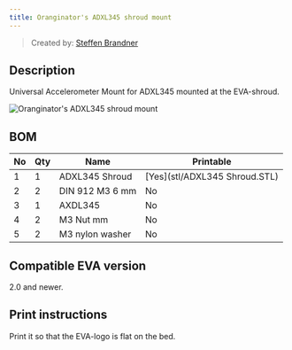 ```yaml
---
title: Oranginator's ADXL345 shroud mount
---
```


> Created by: [Steffen Brandner](https://github.com/Oranginator)

## Description
Universal Accelerometer Mount for ADXL345 mounted at the EVA-shroud.


![Oranginator's ADXL345 shroud mount](assets/adxl345_shroud.jpg)


## BOM
| No | Qty | Name                                           | Printable |
| -- | --- | ---------------------------------------------- | --------- |
| 1  | 1   | ADXL345 Shroud                                 | [Yes](stl/ADXL345 Shroud.STL) |
| 2  | 2   | DIN 912 M3 6 mm                                | No        |
| 3  | 1   | AXDL345                                        | No        |
| 4  | 2   | M3 Nut mm                               		    | No        |
| 5  | 2   | M3 nylon washer                           	  	| No        |


## Compatible EVA version
2.0 and newer.

## Print instructions
Print it so that the EVA-logo is flat on the bed.
